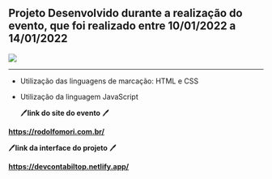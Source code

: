 ## Projeto Desenvolvido durante a realização do evento, que foi realizado entre 10/01/2022 a 14/01/2022

![](C:\Users\felip\OneDrive\Imagens\12.png)

------------

- Utilização das linguagens de marcação: HTML e CSS

- Utilização da linguagem JavaScript

  

  :pen:**link do site do evento** :pen:

**https://rodolfomori.com.br/**

 :pen:**link da interface do projeto** :pen:

**https://devcontabiltop.netlify.app/**


